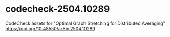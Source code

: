 # codecheck-2504.10289
CodeCheck assets for "Optimal Graph Stretching for Distributed Averaging" https://doi.org/10.48550/arXiv.2504.10289
